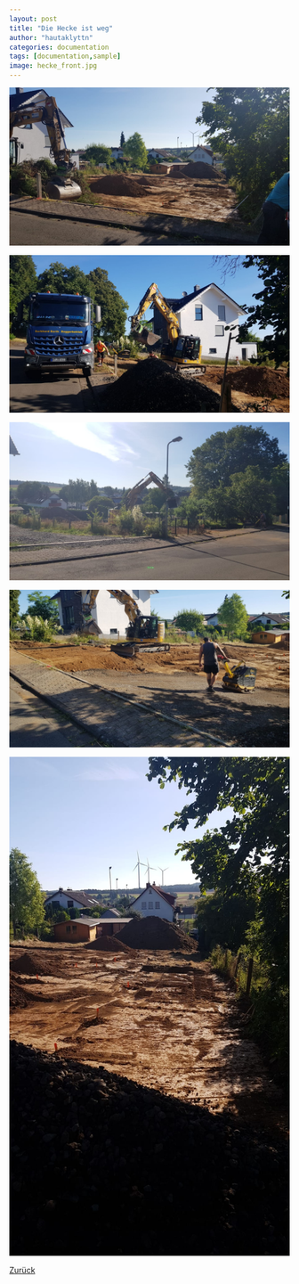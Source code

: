 ```yaml
---
layout: post
title: "Die Hecke ist weg"
author: "hautaklyttn"
categories: documentation
tags: [documentation,sample]
image: hecke_front.jpg
---
```


<a href="../assets/img/hecke_front.jpg" data-lightbox="Hecke" data-title="">![(01)](../assets/img/hecke_front.jpg)</a>

<a href="../assets/img/23_07_2019_(3).jpg" data-lightbox="Hecke" data-title="">![(03)](../assets/img/23_07_2019_(3).jpg)</a>

<a href="../assets/img/23_07_2019_(4).jpg" data-lightbox="Hecke" data-title="">![(04)](../assets/img/23_07_2019_(4).jpg)</a>

<a href="../assets/img/23_07_2019_(5).jpg" data-lightbox="Hecke" data-title="">![(05)](../assets/img/23_07_2019_(5).jpg)</a>

<a href="../assets/img/23_07_2019_(2).jpg" data-lightbox="Hecke" data-title="">![(02)](../assets/img/23_07_2019_(2).jpg)</a>

[Zurück](/hausblog)  
